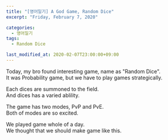 ```yaml
---
title: "[영어일기] A God Game, Random Dice"
excerpt: "Friday, February 7, 2020"

categories:
  - 영어일기
tags:
  - Random Dice

last_modified_at: 2020-02-07T23:00:00+09:00
---
```


Today, my bro found interesting game, name as "Random Dice".  
It was Probability game, but we have to play games strategically.  

Each dices are summoned to the field.  
And dices has a varied ablility.  

The game has two modes, PvP and PvE.  
Both of modes are so excited.  

We played game whole of a day.  
We thought that we should make game like this.  

